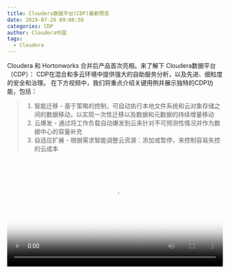 ```yaml
---
title: Cloudera数据平台(CDP)最新预览
date: 2019-07-26 09:08:58
categories: CDP
author: Cloudera中国
tags:
  - Cloudera
---
```


Cloudera 和 Hortonworks 合并后产品首次亮相。来了解下 Cloudera数据平台（CDP）：
CDP在混合和多云环境中提供强大的自助服务分析，以及先进、细粒度的安全和治理。
在下方视频中，我们将重点介绍关键用例并展示独特的CDP功能，包括：

> 1. 智能迁移 - 基于策略的控制，可自动执行本地文件系统和云对象存储之间的数据移动，以实现一次性迁移以及数据和元数据的持续增量移动
> 2. 云爆发 - 通过将工作负载自动爆发到云来针对不可预测性情况并作为数据中心的容量补充
> 3. 自适应扩展 - 根据需求智能调整云资源：添加或暂停，来控制容易失控的云成本

<head>
    <meta charset="UTF-8">
    <link href="https://vjs.zencdn.net/7.4.1/video-js.css" rel="stylesheet">
    <script src='https://vjs.zencdn.net/7.4.1/video.js'></script>
    <script src="https://cdnjs.cloudflare.com/ajax/libs/videojs-contrib-hls/5.15.0/videojs-contrib-hls.min.js" type="text/javascript"></script>
</head>
<body>
    <style>
        .video-js .vjs-tech {position: relative !important;}
    </style>
        <video id="myVideo" class="video-js vjs-default-skin vjs-big-play-centered" controls preload="auto" data-setup='{}' style='width: 100%;height: auto;' poster="/images/article/cdp-video.jpg">
            <source id="source" src="http://vod.itcgb.cn/c0da2af540bc491b8b54a0b706ccbb4d/7db30b5716fef4a046f84a722c9f6bf4-hd.m3u8" type="application/x-mpegURL"/>
    </video>
</body>